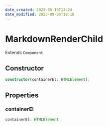 ```yaml
---
date_created: 2023-05-19T13:24
date_modified: 2023-09-05T19:18
---
```

# MarkdownRenderChild

Extends `Component`

## Constructor

```ts
constructor(containerEl: HTMLElement);
```

## Properties

### containerEl

```ts
containerEl: HTMLElement
```
